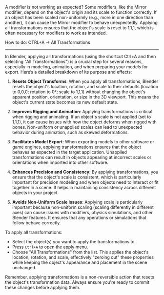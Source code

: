 
A modifier is not working as expected? Some modifiers, like the Mirror modifier, depend on the object's origin and its scale to function correctly. If an object has been scaled non-uniformly (e.g., more in one direction than another), it can cause the Mirror modifier to behave unexpectedly. Applying all transformations ensures that the object's scale is reset to 1,1,1, which is often necessary for modifiers to work as intended.

How to do:
CTRL+A -> All Transformations

---

In Blender, applying all transformations (using the shortcut Ctrl+A and then selecting "All Transformations") is a crucial step for several reasons, especially in modeling, animation, and when preparing your models for export. Here’s a detailed breakdown of its purpose and effects:

1. **Resets Object Transforms**: When you apply all transformations, Blender resets the object's location, rotation, and scale to their defaults (location to 0,0,0; rotation to 0°; scale to 1,1,1) without changing the object's apparent position, orientation, or size in the 3D viewport. This means the object's current state becomes its new default state.

2. **Improves Rigging and Animation**: Applying transformations is critical when rigging and animating. If an object's scale is not applied (set to 1,1,1), it can cause issues with how the object deforms when rigged with bones. Non-uniform or unapplied scales can lead to unexpected behavior during animation, such as skewed deformations.

3. **Facilitates Model Export**: When exporting models to other software or game engines, applying transformations ensures that the object behaves as expected in the target application. Unapplied transformations can result in objects appearing at incorrect scales or orientations when imported into other software.

4. **Enhances Precision and Consistency**: By applying transformations, you ensure that the object's scale is consistent, which is particularly important for precision modeling and when objects need to interact or fit together in a scene. It helps in maintaining consistency across different objects in your project.

5. **Avoids Non-Uniform Scale Issues**: Applying scale is particularly important because non-uniform scaling (scaling differently in different axes) can cause issues with modifiers, physics simulations, and other Blender features. It ensures that any operations or simulations that follow behave correctly.

To apply all transformations:
- Select the object(s) you want to apply the transformations to.
- Press `Ctrl+A` to open the apply menu.
- Choose "All Transformations" from the list. This applies the object's location, rotation, and scale, effectively "zeroing out" these properties while keeping the object's appearance and placement in the scene unchanged.

Remember, applying transformations is a non-reversible action that resets the object's transformation data. Always ensure you're ready to commit these changes before applying them.